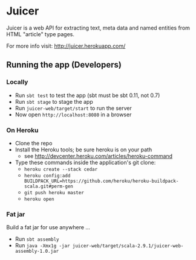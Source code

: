# Juicer

Juicer is a web API for extracting text, meta data and named entities from HTML "article" type pages.

For more info visit: http://juicer.herokuapp.com/

## Running the app (Developers)

### Locally

* Run `sbt test` to test the app (sbt must be sbt 0.11, not 0.7)
* Run `sbt stage` to stage the app
* Run `juicer-web/target/start` to run the server
* Now open `http://localhost:8080` in a browser

### On Heroku

- Clone the repo
- Install the Heroku tools; be sure heroku is on your path
  - see http://devcenter.heroku.com/articles/heroku-command
- Type these commands inside the application's git clone:
  - `heroku create --stack cedar`
  - `heroku config:add BUILDPACK_URL=https://github.com/heroku/heroku-buildpack-scala.git#perm-gen`
  - `git push heroku master`
  - `heroku open`

### Fat jar

Build a fat jar for use anywhere ...

* Run `sbt assembly`
* Run `java -Xmx1g -jar juicer-web/target/scala-2.9.1/juicer-web-assembly-1.0.jar`



